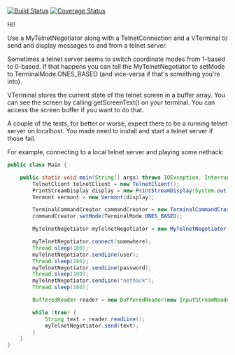 [![Build Status](https://travis-ci.org/yishnish/mytelnet.svg?branch=master)](https://travis-ci.org/yishnish/mytelnet)    [![Coverage Status](https://coveralls.io/repos/github/yishnish/mytelnet/badge.svg)](https://coveralls.io/github/yishnish/mytelnet) 

Hi!

Use a MyTelnetNegotiator along with a TelnetConnection and a VTerminal to send and display messages to and from
a telnet server.

Sometimes a telnet server seems to switch coordinate modes from 1-based to 0-based. If that happens you can tell
the MyTelnetNegotiator to setMode to TerminalMode.ONES_BASED (and vice-versa if that's something you're into).

VTerminal stores the current state of the telnet screen in a buffer array. You can see the screen by calling
getScreenText() on your terminal. You can access the screen buffer if you want to do that.

A couple of the tests, for better or worse, expect there to be a running telnet server on localhost. You made need
to install and start a telnet server if those fail.


For example, connecting to a local telnet server and playing some nethack:

```java
public class Main {

    public static void main(String[] args) throws IOException, InterruptedException {
        TelnetClient telnetClient = new TelnetClient();
        PrintStreamDisplay display = new PrintStreamDisplay(System.out);
        Vermont vermont = new Vermont(display);

        TerminalCommandCreator commandCreator = new TerminalCommandCreator();
        commandCreator.setMode(TerminalMode.ONES_BASED);

        MyTelnetNegotiator myTelnetNegotiator = new MyTelnetNegotiator(vermont, telnetClient, commandCreator);

        myTelnetNegotiator.connect(somewhere);
        Thread.sleep(100);
        myTelnetNegotiator.sendLine(user);
        Thread.sleep(100);
        myTelnetNegotiator.sendLine(password);
        Thread.sleep(100);
        myTelnetNegotiator.sendLine("nethack");
        Thread.sleep(100);

        BufferedReader reader = new BufferedReader(new InputStreamReader(System.in));

        while (true) {
            String text = reader.readLine();
            myTelnetNegotiator.send(text);
        }
    }
}
```
